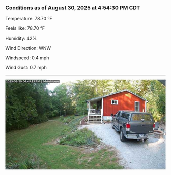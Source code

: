 ### Conditions as of August 30, 2025 at 4:54:30 PM CDT 

Temperature: 78.70 &deg;F

Feels like: 78.70 &deg;F

Humidity: 42%

Wind Direction: WNW

Windspeed: 0.4 mph

Wind Gust: 0.7 mph

---

<img src="./images/latest.jpeg"/>


